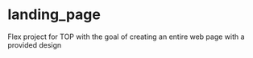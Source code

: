 # landing_page
Flex project for TOP with the goal of creating an entire web page with a provided design
